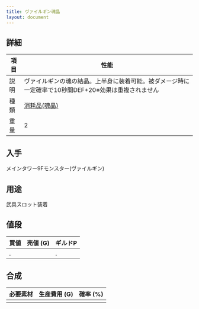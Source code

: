 ```yaml
---
title: ヴァイルギン魂晶
layout: document
---
```

## 詳細

|項目|性能|
|---|---|
|説明|ヴァイルギンの魂の結晶。上半身に装着可能。被ダメージ時に一定確率で10秒間DEF+20※効果は重複されません|
|種類|[消耗品(魂晶)](消耗品(魂晶))|
|重量|2|

## 入手

メインタワー9Fモンスター(ヴァイルギン)

## 用途

武具スロット装着

## 値段

|買値|売値 (G)|ギルドP|
|---|---|---|
|.||.|

## 合成

|必要素材|生産費用 (G)|確率 (%)|
|---|---|---|
||||

